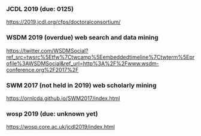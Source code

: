 ### JCDL 2019 (due: 0125)
https://2019.jcdl.org/cfps/doctoralconsortium/


### WSDM 2019 (overdue) web search and data mining <Jiawei>
https://twitter.com/WSDMSocial?ref_src=twsrc%5Etfw%7Ctwcamp%5Eembeddedtimeline%7Ctwterm%5Eprofile%3AWSDMSocial&ref_url=http%3A%2F%2Fwww.wsdm-conference.org%2F2017%2F

### SWM 2017 (not held in 2019) web scholarly mining
https://ornlcda.github.io/SWM2017/index.html

### wosp 2019 (due: unknown yet)
https://wosp.core.ac.uk/jcdl2019/index.html
